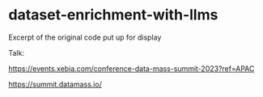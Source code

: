 # dataset-enrichment-with-llms
 Excerpt of the original code put up for display

Talk:

https://events.xebia.com/conference-data-mass-summit-2023?ref=APAC

https://summit.datamass.io/